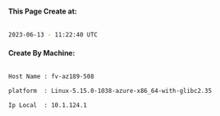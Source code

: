 
   
#### This Page Create at:

```bash

2023-06-13 - 11:22:40 UTC

```

#### Create By Machine:

```bash

Host Name : fv-az189-508

platform  : Linux-5.15.0-1038-azure-x86_64-with-glibc2.35

Ip Local  : 10.1.124.1

```

